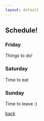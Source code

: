```yaml
---
layout: default
---
```


## Schedule!

### Friday
Things to do!

### Saturday
Time to eat

### Sunday
Time to leave :)

[back](./)
